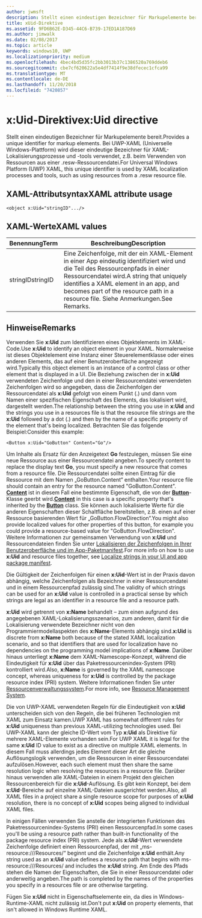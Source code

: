 ```yaml
---
author: jwmsft
description: Stellt einen eindeutigen Bezeichner für Markupelemente bereit. Bei UWP-XAML (Universelle Windows-Plattform) wird dieser eindeutige Bezeichner für XAML-Lokalisierungsprozesse und -tools verwendet, z.B. beim Verwenden von Ressourcen aus einer RESW-Ressourcendatei.
title: xUid-Direktive
ms.assetid: 9FD6B62E-D345-44C6-B739-17ED1A187D69
ms.author: jimwalk
ms.date: 02/08/2017
ms.topic: article
keywords: windows10, UWP
ms.localizationpriority: medium
ms.openlocfilehash: 4bec4bd5d35fc2bb3013b37c1386520a769ddeb6
ms.sourcegitcommit: cbe7cf620622a5e4df7414f9e38dfecec1cfca99
ms.translationtype: MT
ms.contentlocale: de-DE
ms.lasthandoff: 11/20/2018
ms.locfileid: "7420857"
---
```

# <a name="xuid-directive"></a><span data-ttu-id="e1b09-105">x:Uid-Direktive</span><span class="sxs-lookup"><span data-stu-id="e1b09-105">x:Uid directive</span></span>


<span data-ttu-id="e1b09-106">Stellt einen eindeutigen Bezeichner für Markupelemente bereit.</span><span class="sxs-lookup"><span data-stu-id="e1b09-106">Provides a unique identifier for markup elements.</span></span> <span data-ttu-id="e1b09-107">Bei UWP-XAML (Universelle Windows-Plattform) wird dieser eindeutige Bezeichner für XAML-Lokalisierungsprozesse und -tools verwendet, z.B. beim Verwenden von Ressourcen aus einer .resw-Ressourcendatei.</span><span class="sxs-lookup"><span data-stu-id="e1b09-107">For Universal Windows Platform (UWP) XAML, this unique identifier is used by XAML localization processes and tools, such as using resources from a .resw resource file.</span></span>

## <a name="xaml-attribute-usage"></a><span data-ttu-id="e1b09-108">XAML-Attributsyntax</span><span class="sxs-lookup"><span data-stu-id="e1b09-108">XAML attribute usage</span></span>

``` syntax
<object x:Uid="stringID".../>
```

## <a name="xaml-values"></a><span data-ttu-id="e1b09-109">XAML-Werte</span><span class="sxs-lookup"><span data-stu-id="e1b09-109">XAML values</span></span>

| <span data-ttu-id="e1b09-110">Benennung</span><span class="sxs-lookup"><span data-stu-id="e1b09-110">Term</span></span> | <span data-ttu-id="e1b09-111">Beschreibung</span><span class="sxs-lookup"><span data-stu-id="e1b09-111">Description</span></span> |
|------|-------------|
| <span data-ttu-id="e1b09-112">stringID</span><span class="sxs-lookup"><span data-stu-id="e1b09-112">stringID</span></span> | <span data-ttu-id="e1b09-113">Eine Zeichenfolge, mit der ein XAML-Element in einer App eindeutig identifiziert wird und die Teil des Ressourcenpfads in einer Ressourcendatei wird.</span><span class="sxs-lookup"><span data-stu-id="e1b09-113">A string that uniquely identifies a XAML element in an app, and becomes part of the resource path in a resource file.</span></span> <span data-ttu-id="e1b09-114">Siehe Anmerkungen.</span><span class="sxs-lookup"><span data-stu-id="e1b09-114">See Remarks.</span></span>| 

## <a name="remarks"></a><span data-ttu-id="e1b09-115">Hinweise</span><span class="sxs-lookup"><span data-stu-id="e1b09-115">Remarks</span></span>

<span data-ttu-id="e1b09-116">Verwenden Sie **x:Uid** zum Identifizieren eines Objektelements im XAML-Code.</span><span class="sxs-lookup"><span data-stu-id="e1b09-116">Use **x:Uid** to identify an object element in your XAML.</span></span> <span data-ttu-id="e1b09-117">Normalerweise ist dieses Objektelement eine Instanz einer Steuerelementklasse oder eines anderen Elements, das auf einer Benutzeroberfläche angezeigt wird.</span><span class="sxs-lookup"><span data-stu-id="e1b09-117">Typically this object element is an instance of a control class or other element that is displayed in a UI.</span></span> <span data-ttu-id="e1b09-118">Die Beziehung zwischen der in **x:Uid** verwendeten Zeichenfolge und den in einer Ressourcendatei verwendeten Zeichenfolgen wird so angegeben, dass die Zeichenfolgen der Ressourcendatei als **x:Uid** gefolgt von einem Punkt (.) und dann vom Namen einer spezifischen Eigenschaft des Elements, das lokalisiert wird, dargestellt werden.</span><span class="sxs-lookup"><span data-stu-id="e1b09-118">The relationship between the string you use in **x:Uid** and the strings you use in a resources file is that the resource file strings are the **x:Uid** followed by a dot (.) and then by the name of a specific property of the element that's being localized.</span></span> <span data-ttu-id="e1b09-119">Betrachten Sie das folgende Beispiel:</span><span class="sxs-lookup"><span data-stu-id="e1b09-119">Consider this example:</span></span>

``` syntax
<Button x:Uid="GoButton" Content="Go"/>
```

<span data-ttu-id="e1b09-120">Um Inhalte als Ersatz für den Anzeigetext **Go** festzulegen, müssen Sie eine neue Ressource aus einer Ressourcendatei angeben.</span><span class="sxs-lookup"><span data-stu-id="e1b09-120">To specify content to replace the display text **Go**, you must specify a new resource that comes from a resource file.</span></span> <span data-ttu-id="e1b09-121">Die Ressourcendatei sollte einen Eintrag für die Ressource mit dem Namen „GoButton.Content“ enthalten.</span><span class="sxs-lookup"><span data-stu-id="e1b09-121">Your resource file should contain an entry for the resource named "GoButton.Content".</span></span> <span data-ttu-id="e1b09-122">[**Content**](/uwp/api/windows.ui.xaml.controls.contentcontrol.content) ist in diesem Fall eine bestimmte Eigenschaft, die von der [**Button**](/uwp/api/windows.ui.xaml.controls.button)-Klasse geerbt wird.</span><span class="sxs-lookup"><span data-stu-id="e1b09-122">[**Content**](/uwp/api/windows.ui.xaml.controls.contentcontrol.content) in this case is a specific property that's inherited by the [**Button**](/uwp/api/windows.ui.xaml.controls.button) class.</span></span> <span data-ttu-id="e1b09-123">Sie können auch lokalisierte Werte für die anderen Eigenschaften dieser Schaltfläche bereitstellen, z.B. einen auf einer Ressource basierenden Wert für „GoButton.FlowDirection“.</span><span class="sxs-lookup"><span data-stu-id="e1b09-123">You might also provide localized values for other properties of this button, for example you could provide a resource-based value for "GoButton.FlowDirection".</span></span> <span data-ttu-id="e1b09-124">Weitere Informationen zur gemeinsamen Verwendung von **x:Uid** und Ressourcendateien finden Sie unter [Lokalisieren der Zeichenfolgen in Ihrer Benutzeroberfläche und im App-Paketmanifest](../app-resources/localize-strings-ui-manifest.md).</span><span class="sxs-lookup"><span data-stu-id="e1b09-124">For more info on how to use **x:Uid** and resource files together, see [Localize strings in your UI and app package manifest](../app-resources/localize-strings-ui-manifest.md).</span></span>

<span data-ttu-id="e1b09-125">Die Gültigkeit der Zeichenfolgen für einen **x:Uid**-Wert ist in der Praxis davon abhängig, welche Zeichenfolgen als Bezeichner in einer Ressourcendatei und in einem Ressourcenpfad zulässig sind.</span><span class="sxs-lookup"><span data-stu-id="e1b09-125">The validity of which strings can be used for an **x:Uid** value is controlled in a practical sense by which strings are legal as an identifier in a resource file and a resource path.</span></span>

<span data-ttu-id="e1b09-126">**x:Uid** wird getrennt von **x:Name** behandelt – zum einen aufgrund des angegebenen XAML-Lokalisierungsszenarios, zum anderen, damit für die Lokalisierung verwendete Bezeichner nicht von den Programmiermodellaspekten des **x:Name**-Elements abhängig sind.</span><span class="sxs-lookup"><span data-stu-id="e1b09-126">**x:Uid** is discrete from **x:Name** both because of the stated XAML localization scenario, and so that identifiers that are used for localization have no dependencies on the programming model implications of **x:Name**.</span></span> <span data-ttu-id="e1b09-127">Darüber hinaus unterliegt **x:Name** dem XAML-Namescope-Konzept, während die Eindeutigkeit für **x:Uid** über das Paketressourcenindex-System (PRI) kontrolliert wird.</span><span class="sxs-lookup"><span data-stu-id="e1b09-127">Also, **x:Name** is governed by the XAML namescope concept, whereas uniqueness for **x:Uid** is controlled by the package resource index (PRI) system.</span></span> <span data-ttu-id="e1b09-128">Weitere Informationen finden Sie unter [Ressourcenverwaltungssystem](../app-resources/resource-management-system.md).</span><span class="sxs-lookup"><span data-stu-id="e1b09-128">For more info, see [Resource Management System](../app-resources/resource-management-system.md).</span></span>

<span data-ttu-id="e1b09-129">Die von UWP-XAML verwendeten Regeln für die Eindeutigkeit von **x:Uid** unterscheiden sich von den Regeln, die bei früheren Technologien mit XAML zum Einsatz kamen.</span><span class="sxs-lookup"><span data-stu-id="e1b09-129">UWP XAML has somewhat different rules for **x:Uid** uniqueness than previous XAML-utilizing technologies used.</span></span> <span data-ttu-id="e1b09-130">Bei UWP-XAML kann der gleiche ID-Wert vom Typ **x:Uid** als Direktive für mehrere XAML-Elemente vorhanden sein.</span><span class="sxs-lookup"><span data-stu-id="e1b09-130">For UWP XAML it is legal for the same **x:Uid** ID value to exist as a directive on multiple XAML elements.</span></span> <span data-ttu-id="e1b09-131">In diesem Fall muss allerdings jedes Element dieser Art die gleiche Auflösungslogik verwenden, um die Ressourcen in einer Ressourcendatei aufzulösen.</span><span class="sxs-lookup"><span data-stu-id="e1b09-131">However, each such element must then share the same resolution logic when resolving the resources in a resource file.</span></span> <span data-ttu-id="e1b09-132">Darüber hinaus verwenden alle XAML-Dateien in einem Projekt den gleichen Ressourcenbereich für die **x:Uid**-Auflösung. Es gibt kein Konzept, bei dem **x:Uid**-Bereiche auf einzelne XAML-Dateien ausgerichtet werden.</span><span class="sxs-lookup"><span data-stu-id="e1b09-132">Also, all XAML files in a project share a single resource scope for purposes of **x:Uid** resolution, there is no concept of **x:Uid** scopes being aligned to individual XAML files.</span></span>

<span data-ttu-id="e1b09-133">In einigen Fällen verwenden Sie anstelle der integrierten Funktionen des Paketressourcenindex-Systems (PRI) einen Ressourcenpfad.</span><span class="sxs-lookup"><span data-stu-id="e1b09-133">In some cases you'll be using a resource path rather than built-in functionality of the package resource index (PRI) system.</span></span> <span data-ttu-id="e1b09-134">Jede als **x:Uid**-Wert verwendete Zeichenfolge definiert einen Ressourcenpfad, der mit „ms-resource:///Resources/“ beginnt und die Zeichenfolge **x:Uid** enthält.</span><span class="sxs-lookup"><span data-stu-id="e1b09-134">Any string used as an **x:Uid** value defines a resource path that begins with ms-resource:///Resources/ and includes the **x:Uid** string.</span></span> <span data-ttu-id="e1b09-135">Am Ende des Pfads stehen die Namen der Eigenschaften, die Sie in einer Ressourcendatei oder anderweitig angeben.</span><span class="sxs-lookup"><span data-stu-id="e1b09-135">The path is completed by the names of the properties you specify in a resources file or are otherwise targeting.</span></span>

<span data-ttu-id="e1b09-136">Fügen Sie **x:Uid** nicht in Eigenschaftselemente ein, da dies in Windows-Runtime-XAML nicht zulässig ist.</span><span class="sxs-lookup"><span data-stu-id="e1b09-136">Don't put **x:Uid** on property elements, that isn't allowed in Windows Runtime XAML.</span></span>

